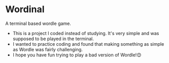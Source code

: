 # Wordinal
A terminal based wordle game.

* This is a project I coded instead of studying. It's very simple and was supposed to be played in the terminal.
* I wanted to practice coding and found that making something as simple as Wordle was fairly challenging.
* I hope you have fun trying to play a bad version of Wordle!😊
